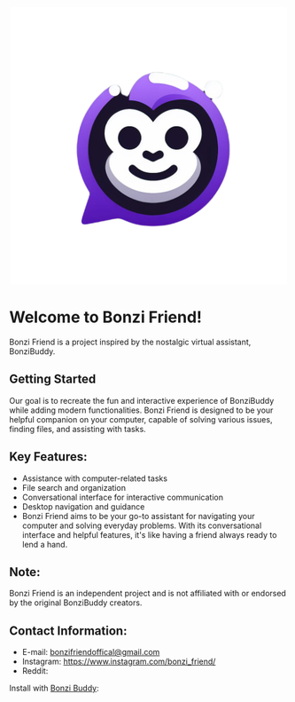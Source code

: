 

<p align="center">
  <a href="https://www.instagram.com/bonzi_friend/">
    <img src="./images/bonzi.png" alt="BonziFriend Logo" width="500" height="500">
  </a>
</p>

<!-- <h3 align="center">BonziFriend</h3>

<p align="center">
  <a href="https://getbootstrap.com/docs/5.3/"><strong>Explore BonziFriend docs »</strong></a>
  <br>
  <a href="https://github.com/twbs/bootstrap/issues/new?assignees=-&labels=bug&template=bug_report.yml">Report bug</a>
  ·
  <a href="https://github.com/twbs/bootstrap/issues/new?assignees=&labels=feature&template=feature_request.yml">Request feature</a>
  ·
  <a href="https://blog.getbootstrap.com/">Blog</a>
</p> -->







# Welcome to Bonzi Friend!
Bonzi Friend is a project inspired by the nostalgic virtual assistant, BonziBuddy.
 
## Getting Started
 
 Our goal is to recreate the fun and interactive experience of BonziBuddy while adding modern functionalities. Bonzi Friend is designed to be your helpful companion on your computer, capable of solving various issues, finding files, and assisting with tasks.

## Key Features:

* Assistance with computer-related tasks
* File search and organization
* Conversational interface for interactive communication
* Desktop navigation and guidance
* Bonzi Friend aims to be your go-to assistant for navigating your computer and solving everyday problems. With its conversational interface and helpful features, it's like having a friend always ready to lend a hand.

## Note: 
Bonzi Friend is an independent project and is not affiliated with or endorsed by the original BonziBuddy creators.

## Contact Information:
* E-mail: bonzifriendoffical@gmail.com
* Instagram: https://www.instagram.com/bonzi_friend/
* Reddit:

Install with [Bonzi Buddy](bonzi.link):




